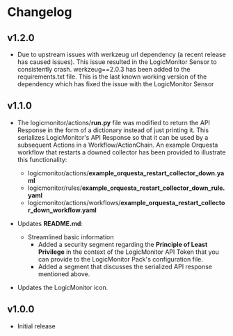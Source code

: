 # Changelog

## v1.2.0

* Due to upstream issues with werkzeug url dependency (a recent release has caused issues). This issue resulted in the
  LogicMonitor Sensor to consistently crash. werkzeug==2.0.3 has been added to the requirements.txt file. This is the
  last known working version of the dependency which has fixed the issue with the LogicMonitor Sensor
    

## v1.1.0

* The logicmonitor/actions/<b>run.py</b> file was modified to return the API Response in the form of
  a dictionary instead of just printing it. This serializes LogicMonitor's API Response so that it
  can be used by a subsequent Actions in a Workflow/ActionChain. An example Orquesta workflow that
  restarts a downed collector has been provided to illustrate this functionality:
  * logicmonitor/actions/<b>example_orquesta_restart_collector_down.yaml</b>
  * logicmonitor/rules/<b>example_orquesta_restart_collector_down_rule.yaml</b>
  * logicmonitor/actions/workflows/<b>example_orquesta_restart_collector_down_workflow.yaml</b>


* Updates <b>README.md</b>:
  * Streamlined basic information
    * Added a security segment regarding the <b>Principle of Least Privilege</b> in the context of
      the LogicMonitor API Token that you can provide to the LogicMonitor Pack's configuration file.
    * Added a segment that discusses the serialized API response mentioned above.


* Updates the LogicMonitor icon.

## v1.0.0

* Initial release
